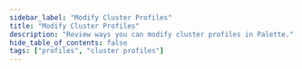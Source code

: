 ```yaml
---
sidebar_label: "Modify Cluster Profiles"
title: "Modify Cluster Profiles"
description: "Review ways you can modify cluster profiles in Palette."
hide_table_of_contents: false
tags: ["profiles", "cluster profiles"]
---
```


